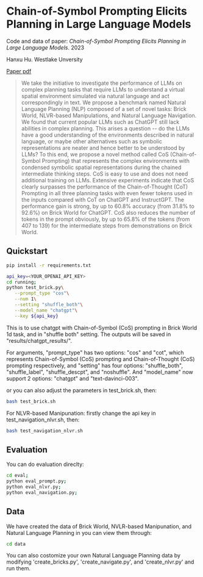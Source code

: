 # Chain-of-Symbol Prompting Elicits Planning in Large Language Models



Code and data of paper: _Chain-of-Symbol Prompting Elicits Planning in Large Language Models_. 2023

Hanxu Hu. Westlake Unversity

[Paper pdf](https://arxiv.org/pdf/2305.10276.pdf)

> We take the initiative to investigate the performance of LLMs on complex planning tasks that require LLMs to understand a virtual spatial environment simulated via natural language and act correspondingly in text. We propose a benchmark named Natural Language Planning (NLP) composed of a set of novel tasks: Brick World, NLVR-based Manipulations, and Natural Language Navigation. We found that current popular LLMs such as ChatGPT still lack abilities in complex planning. This arises a question -- do the LLMs have a good understanding of the environments described in natural language, or maybe other alternatives such as symbolic representations are neater and hence better to be understood by LLMs? To this end, we propose a novel method called CoS (Chain-of-Symbol Prompting) that represents the complex environments with condensed symbolic spatial representations during the chained intermediate thinking steps. CoS is easy to use and does not need additional training on LLMs. Extensive experiments indicate that CoS clearly surpasses the performance of the Chain-of-Thought (CoT) Prompting in all three planning tasks with even fewer tokens used in the inputs compared with CoT on ChatGPT and InstructGPT. The performance gain is strong, by up to 60.8% accuracy (from 31.8% to 92.6%) on Brick World for ChatGPT. CoS also reduces the number of tokens in the prompt obviously, by up to 65.8% of the tokens (from 407 to 139) for the intermediate steps from demonstrations on Brick World.

## Quickstart
```bash
pip install -r requirements.txt
```

```bash
api_key=<YOUR_OPENAI_API_KEY>
cd running;
python test_brick.py\
   --prompt_type "cos"\
   --num 1\
   --setting "shuffle_both"\
   --model_name "chatgpt"\
   --key ${api_key}

```
This is to use chatgpt with Chain-of-Symbol (CoS) prompting in Brick World 1d task, and in "shuffle both" setting.
The outputs will be saved in "results/chatgpt_results/". 

For arguments, "prompt_type" has two options: "cos" and "cot", which represents Chain-of-Symbol (CoS) prompting and Chain-of-Thought (CoS) prompting respectively, and "setting" has four options: "shuffle_both", "shuffle_label", "shuffle_descpt", and "noshuffle". And "model_name" now support 2 options: "chatgpt" and "text-davinci-003".


or you can also adjust the parameters in test_brick.sh, then:
```bash
bash test_brick.sh
```

For NLVR-based Manipunation:
firstly change the api key in test_navigation_nlvr.sh, then:
```bash
bash test_navigation_nlvr.sh
```


## Evaluation
You can do evaluation direclty:

```bash
cd eval;
python eval_prompt.py;
python eval_nlvr.py;
python eval_navigation.py;
```
## Data

We have created the data of Brick World, NVLR-based Manipunation, and Natural Language Planning in you can view them through:
```bash
cd data
```
You can also costomize your own Natural Language Planning data by modifying 'create_bricks.py', 'create_navigate.py', and 'create_nlvr.py' and run them.
